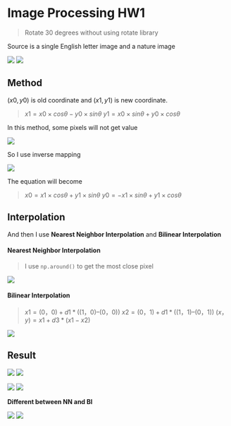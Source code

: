 <script type="text/javascript" src="http://cdn.mathjax.org/mathjax/latest/MathJax.js?config=default">
</script>


# Image Processing HW1
> Rotate 30 degrees without using rotate library

Source is a single English letter image and a nature image

![](https://i.imgur.com/x6mPnAX.png) ![](https://i.imgur.com/SLSwhLT.png)


## Method

$(x0,y0)$ is old coordinate and $(x1,y1)$ is new coordinate.

> $x1 = x0 \times cos\theta - y0 \times sin\theta$
> $y1 = x0 \times sin\theta + y0 \times cos\theta$

In this method, some pixels will not get value

![](https://i.imgur.com/M6uVwf7.png)

So I use inverse mapping

![](https://i.imgur.com/yexCTcq.jpg)

The equation will become
> $x0 = x1 \times cos\theta + y1 \times sin\theta$
> $y0 = -x1 \times sin\theta + y1 \times cos\theta$

## Interpolation
And then I use **Nearest Neighbor Interpolation** and **Bilinear Interpolation**

#### Nearest Neighbor Interpolation
> I use `np.around()` to get the most close pixel

![](https://i.imgur.com/pGwxlht.jpg)
#### Bilinear Interpolation
>  $x1 = (0，0) + d1 * ((1，0) – (0，0))$
>  $x2 = (0，1) + d1 * ((1，1) – (0，1))$
>  $(x，y)= x1+ d3 * (x1- x2)$

![](https://i.imgur.com/tZLRzzG.jpg)


## Result 
![](https://i.imgur.com/pleDUUs.png) ![](https://i.imgur.com/n5U8LAk.png)

![](https://i.imgur.com/WKuLcnQ.png) ![](https://i.imgur.com/gdrt7XM.png)

**Different between NN and BI**

![](https://i.imgur.com/aOhrln6.png) ![](https://i.imgur.com/HQNlinT.png)


